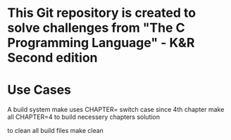 # This Git repository is created to solve challenges from "The C Programming Language" - K&R Second edition

# Use Cases
A build system make uses CHAPTER= switch case since 4th chapter
  make all CHAPTER=4
to build necessery chapters solution

to clean all build files
  make clean